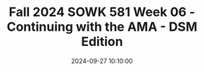 ---
layout: single_presentation
name: fall-2024-sowk-581-week-06-continuing-with-the-ama-dsm-edition.md
title: "Fall 2024 SOWK 581 Week 06 - Continuing with the AMA - DSM Edition"
date:  2024-09-27 10:10:00
presentation_id: 6Ed262
permalink: /6Ed262/
redirect_from:
  - /presentations/6Ed262/fall-2024-sowk-581-week-06-continuing-with-the-ama-dsm-edition
slides: 
  - slide_name: deck-6Ed262-large-0.jpeg
    slide_alt: "Slide features text announcing 'Fall 2024 SOWK 581, Week 08,' alongside 'Continuing with the AMA - DSM Edition' by Jacob Campbell, Ph.D., LICSW. Accompanies image of DSM-5-TR cover."
  - slide_name: deck-6Ed262-large-1.jpeg
    slide_alt: "Text on a slide shows three questions about the DSM and mental state exams. It includes: 'How often is the DSM updated?', 'Difference in MSE with children and adults?', and a question about diagnosis overlap. The person is unsure about their career focus."
  - slide_name: deck-6Ed262-large-2.jpeg
    slide_alt: "A presentation slide shows text addressing Jacob, discussing how to approach individuals focused on their diagnosis, and suggests steps for accepting and working on their symptoms."
  - slide_name: deck-6Ed262-large-3.jpeg
    slide_alt: "The slide displays text discussing the limitation of DSM in capturing diverse cultural expressions of mental health issues and the need for culturally sensitive diagnosis frameworks. It raises questions about ensuring accurate diagnosis across cultures and accounting for cultural influences on symptom presentation."
  - slide_name: deck-6Ed262-large-4.jpeg
    slide_alt: "A slide displays three bullet points with questions about the DSM, addressing daily updates, malpractice risks, and usage for reimbursements. The background is plain white."
  - slide_name: deck-6Ed262-large-5.jpeg
    slide_alt: "Text slide features a message discussing the need for DSM-5 clinical training involving real-time practice hours. Queries include: “Is this clinical training a requirement by the state?”"
  - slide_name: deck-6Ed262-large-6.jpeg
    slide_alt: "Text on a slide poses questions: How has the DSM expanded? What's the correlation with pharmaceutical companies? What are 'V' Codes according to Kinter?"
  - slide_name: deck-6Ed262-large-7.jpeg
    slide_alt: "Text on a slide poses questions about determining appropriate diagnoses and processes for ensuring accurate diagnostics and addressing misdiagnoses. White background with blue text."
  - slide_name: deck-6Ed262-large-8.jpeg
    slide_alt: "Text on a presentation slide asks about distinguishing disorders in clients with overlapping symptoms, and deciding which disorder fits best when multiple symptoms apply to more than one condition."
  - slide_name: deck-6Ed262-large-9.jpeg
    slide_alt: "Slide text discusses diagnostic challenges, questioning how to decipher overlapping symptoms in two diagnoses and recognizing gut instincts differing from initial diagnoses in a medical context."
  - slide_name: deck-6Ed262-large-10.jpeg
    slide_alt: "The slide contains the text: 'When diagnosing a client, how does one determine if their behavior is due to mental illness or if life circumstances are affecting their behavior?' Context is a plain white background."
presentation_description_md: >
  Week%20six%20is%20an%20asynchronous%20week,%20with%20no%20in-person%20class%20session.%20We%20will%20be%20exploring%20multicultural%20practice,%20which%20requires%20an%20understanding%20of%20theory%20and%20practice%20implementation.%20This%20week,%20students%20will%20read%20about%20(and%20take%20a%20reading%20quiz)%20multicultural%20practice.%20They%20will%20also%20look%20at%20the%20NASW%20and%20the%20indicators%20for%20cultural%20competency%20they%20lay%20out%20for%20social%20workers.%20Students%20will%20also%20be%20able%20to%20consider%20how%20cultural%20factors%20are%20assessed%20within%20diagnostic%20interviews.%0A%0AThe%20Learning%20Objectives%20for%20this%20Week%20Include:%0A%0A-%20Know%20the%20NASW%20standards%20for%20cultural%20competence%0A-%20Practice%20using%20tools%20and%20strategies%20for%20assessing%20cultural%20needs%0A-%20Understand%20how%20multicultural%20worldviews%20affect%20the%20therapeutic%20relationship%0A
downloadable_slides: deck-6Ed262.pdf
slides_count: 11
header:
  teaser: deck-6Ed262-thumb-0.jpeg
presentation_video: 
location: "Heritage University"
tags:
  - Heritage University
  - MSW Program
  - SOWK 581
---